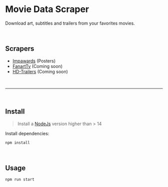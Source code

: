 # Movie Data Scraper

Download art, subtitles and trailers from your favorites movies.

<br/>

## Scrapers

- [Impawards](https://impawards.com) (Posters)
- [FanartTv](https://fanart.tv/) (Coming soon)
- [HD-Trailers](http://www.hd-trailers.net/) (Coming soon)

<br/>

---

<br/>

## Install

> Install a [NodeJs](https://nodejs.org/en/) version higher than > 14

Install dependencies:
```sh
npm install
```

<br/>

## Usage

```sh
npm run start
```

<!-- ```js
import chalk from 'chalk';

console.log(chalk.blue('Hello world!'));
``` -->